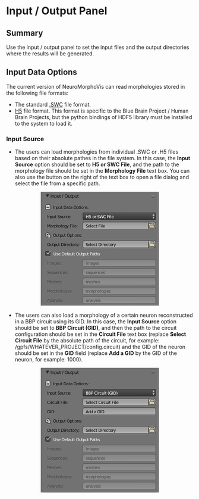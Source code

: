 # Input / Output Panel

## Summary
Use the input / output panel to set the input files and the output directories where the results will be generated.    

## Input Data Options 
The current version of NeuroMorphoVis can read morphologies stored in the following file formats:
+ The standard [.SWC](http://www.neuronland.org/NLMorphologyConverter/MorphologyFormats/SWC/Spec.html) file format. 
+ [H5](https://developer.humanbrainproject.eu/docs/projects/morphology-documentation/0.0.2/index.html) file format. This format is specific to the Blue Brain Project / Human Brain Projects, but the python bindings of HDF5 library must be installed to the system to load it.   

### Input Source
+ The users can load morphologies from individual .SWC or .H5 files based on their absolute pathes in the file system. In this case, the __Input Source__ option should be set to __H5 or SWC File__, and the path to the morphology file should be set in the __Morphology File__ text box. You can also use the button on the right of the text box to open a file dialog and select the file from a specific path.

<p align="center">
  <img src="images/io-1.png">
</p>

+ The users can also load a morphology of a certain neuron reconstructed in a BBP circuit using its GID. In this case, the __Input Source__ option should be set to __BBP Circuit (GID)__, and then the path to the circuit configuration should be set in the __Circuit File__ text box (replace __Select Circuit File__ by the absolute path of the circuit, for example: /gpfs/WHATEVER_PROJECT/config.circuit) and the GID of the neuron should be set in the __GID__ field (replace __Add a GID__ by the GID of the neuron, for example: 1000).  


<p align="center">
  <img src="images/io-2.png">
</p>

